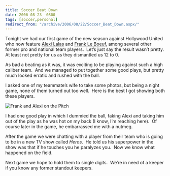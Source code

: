 ```yaml
---
title: Soccer Beat Down
date: 2006-08-23 -0800
tags: [soccer,personal]
redirect_from: "/archive/2006/08/22/Soccer_Beat_Down.aspx/"
---
```


Tonight we had our first game of the new season against Hollywood United
who now feature [Alexi
Lalas](http://en.wikipedia.org/wiki/Alexi_Lalas "Alexi on Wikipedia")
and [Frank Le
Boeuf](https://haacked.com/archive/2006/03/24/PlayingAgainstAWorldCupWinner.aspx "Former Chelsea player"),
among several other former pro and national team players.  Let’s just
say the result wasn’t pretty.  At least not pretty for us as they
dismantled us 12 to 0.

As bad a beating as it was, it was exciting to be playing against such a
high caliber team.  And we managed to put together some good plays, but
pretty much looked erratic and rushed with the ball.

I asked one of my teammate’s wife to take some photos, but being a night
game, none of them turned out too well.  Here is the best I got showing
both these players.

![Frank and Alexi on the
Pitch](https://haacked.com/images/SoccerBeatDown_13B67/AlexiAndFrank_thumb.jpg)

I had one good play in which I dummied the ball, faking Alexi and taking
him out of the play as he was hot on my back (I know, I’m reaching
here).  Of course later in the game, he embarrassed me with a nutmeg.

After the game we were chatting with a player from their team who is
going to be in a new TV show called *Heros*.  He told us his superpower
in the show was that if he touches you he paralyzes you.  Now we know
what happened on the field.

Next game we hope to hold them to single digits.  We’re in need of a
keeper if you know any former standout keepers.

